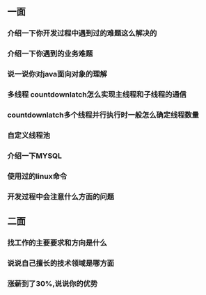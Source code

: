 

## 一面



### 介绍一下你开发过程中遇到过的难题这么解决的



### 介绍一下你遇到的业务难题



### 说一说你对java面向对象的理解



### 多线程 countdownlatch怎么实现主线程和子线程的通信



### countdownlatch多个线程并行执行时一般怎么确定线程数量



### 自定义线程池



### 介绍一下MYSQL



### 使用过的linux命令



### 开发过程中会注意什么方面的问题



## 二面



### 找工作的主要要求和方向是什么



### 说说自己擅长的技术领域是哪方面



### 涨薪到了30%,说说你的优势

